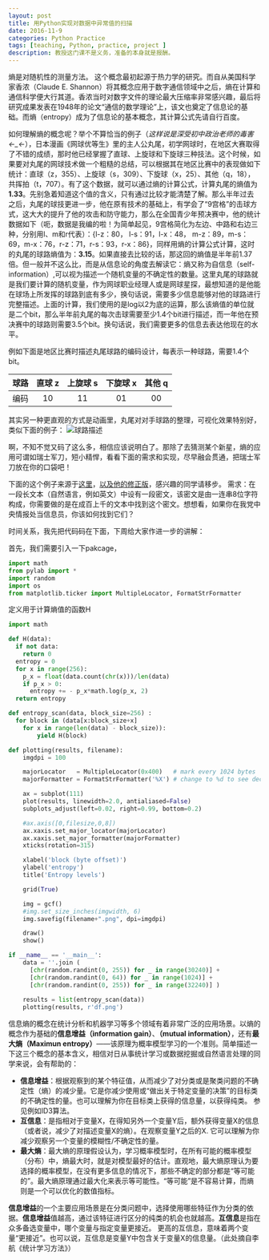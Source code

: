 ```yaml
---
layout: post
title: 用Python实现对数据中异常值的扫描
date: 2016-11-9
categories: Python Practice
tags: [teaching, Python, practice, project ]
description: 教授这门课不是义务，准备的本身就是报酬。
---
```


熵是对随机性的测量方法。 这个概念最初起源于热力学的研究。而自从美国科学家香浓（Claude E. Shannon）将其概念应用于数字通信领域中之后，熵在计算和通信科学便大行其道。香浓当时对数字文件的理论最大压缩率非常感兴趣，最后将研究成果发表在1948年的论文“通信的数学理论”上，该文也奠定了信息论的基础。而熵（entropy）成为了信息论的基本概念，其计算公式先请自行百度。

如何理解熵的概念呢？举个不算恰当的例子（*这样说是深受初中政治老师的毒害←_←*），日本漫画《网球优等生》里的主人公丸尾，初学网球时，在地区大赛取得了不错的成绩，那时他已经掌握了直球、上旋球和下旋球三种技法。这个时候，如果要对丸尾的网球技术做一个粗糙的总结，可以根据其在地区比赛中的表现做如下统计：直球（z，355）、上旋球（s，309）、下旋球（x，25）、其他（q，18），共挥拍（t，707）。有了这个数据，就可以通过熵的计算公式，计算丸尾的熵值为**1.33**。先别急着知道这个值的含义，只有通过比较才能清楚了解。那么半年过去之后，丸尾的球技更进一步，他在原有技术的基础上，有学会了“9宫格”的击球方式，这大大的提升了他的攻击和防守能力，那么在全国青少年预决赛中，他的统计数据如下（呃，数据是我编的啦！为简单起见，9宫格简化为左边、中路和右边三种，分别用l、m和r代表）：{l-z：80， l-s：91，l-x：48， m-z：89，m-s：69，m-x：76，r-z：71，r-s：93，r-x：86}，同样用熵的计算公式计算，这时的丸尾的球路熵值为：**3.15**。如果直接去比较的话，那这回的熵值是半年前1.37倍。但一般并不这么比，而是从信息论的角度去解读它：熵又称为自信息（self-information）,可以视为描述一个随机变量的不确定性的数量。这里丸尾的球路就是我们要计算的随机变量，作为网球职业经理人或是网球星探，最想知道的是他能在球场上所发挥的球路到底有多少，换句话说，需要多少信息能够对他的球路进行完整描述。上面的计算，我们使用的是log以2为底的运算，那么该熵值的单位就是二个bit，那么半年前丸尾的每次击球需要至少1.4个bit进行描述，而一年他在预决赛中的球路则需要3.5个bit。换句话说，我们需要更多的信息去表达他现在的水平。

例如下面是地区比赛时描述丸尾球路的编码设计，每表示一种球路，需要1.4个bit。

|  球路  | 直球 z | 上旋球 s | 下旋球 x | 其他 q |
| :--: | :--: | :---: | :---: | :--: |
|  编码  |  10  |  11   |  01   |  00  |

其实另一种更直观的方式是动画里，丸尾对对手球路的整理，可视化效果特别好，类似下面的例子：
![球路描述](http://www.dilidili.com/uploads/150711/1-150G1144553961.jpg "球路描述")

啊，不知不觉又码了这么多，相信应该说明白了。那除了去猜测某个新星，熵的应用可谓如瑞士军刀，短小精悍，看看下面的需求和实现，尽早融会贯通，把瑞士军刀放在你的口袋吧！

下面的这个例子来源于[这里](http://blog.dkbza.org/2007/05/scanning-data-for-entropy-anomalies.html)，[以及他的修正版](https://deadhacker.com/2007/05/13/finding-entropy-in-binary-files/)，感兴趣的同学请移步。
需求：在一段长文本（自然语言，例如英文）中设有一段密文，该密文是由一连串8位字符构成，你需要做的是在成百上千的文本中找到这个密文。想想看，如果你在我党中央情报处当信息员，你该如何找到它们？

时间关系，我先把代码码在下面，下周给大家作进一步的讲解：


首先，我们需要引入一下pakcage，

```python
import math
from pylab import *
import random
import os
from matplotlib.ticker import MultipleLocator, FormatStrFormatter
```

定义用于计算熵值的函数H

```python
import math

def H(data):
  if not data:
    return 0
  entropy = 0
  for x in range(256):
    p_x = float(data.count(chr(x)))/len(data)
    if p_x > 0:
      entropy += - p_x*math.log(p_x, 2)
  return entropy
```

```python
def entropy_scan(data, block_size=256) :
  for block in (data[x:block_size+x]
    for x in range(len(data) - block_size)):
        yield H(block)
```

```python
def plotting(results, filename):
    imgdpi = 100

    majorLocator   = MultipleLocator(0x400)   # mark every 1024 bytes
    majorFormatter = FormatStrFormatter('%X') # change to %d to see decimal offsets

    ax = subplot(111)
    plot(results, linewidth=2.0, antialiased=False)
    subplots_adjust(left=0.02, right=0.99, bottom=0.2)

    #ax.axis([0,filesize,0,8])
    ax.xaxis.set_major_locator(majorLocator)
    ax.xaxis.set_major_formatter(majorFormatter)
    xticks(rotation=315)

    xlabel('block (byte offset)')
    ylabel('entropy')
    title('Entropy levels')

    grid(True)

    img = gcf()
    #img.set_size_inches(imgwidth, 6)
    img.savefig(filename+".png", dpi=imgdpi)

    draw()
    show()
```

```python
if __name__ == '__main__':
    data = ''.join (
      [chr(random.randint(0, 255)) for _ in range(30240)] +
      [chr(random.randint(0, 64)) for _ in range(1024)] +
      [chr(random.randint(0, 255)) for _ in range(32240)] )
    
    results = list(entropy_scan(data))
    plotting(results, r'df.png')
```

信息熵的概念在统计分析和机器学习等多个领域有着非常广泛的应用场景。以熵的概念作为基础的**信息增益（information gain）**、**（mutual information）**，还有**最大熵（Maximun entropy）**——该原理为概率模型学习的一个准则。简单描述一下这三个概念的基本含义，相信对日从事统计学习或数据挖掘或自然语言处理的同学来说，会有帮助的：

- **信息增益**：根据观察到的某个特征值，从而减少了对分类或是聚类问题的不确定性（熵）的减少量。它是你减少使用或“做出关于特定变量的决策”的目标类的不确定性的量。也可以理解为你在目标类上获得的信息量，以获得纯类。 参见例如ID3算法。
- **互信息**：是指相对于变量X，在得知另外一个变量Y后，额外获得变量X的信息（或者说，减少了对描述变量X的熵）。在观察变量Y之后的X. 它可以理解为你减少观察另一个变量的模糊性/不确定性的量。
- **最大熵**：最大熵的原理假设认为，学习概率模型时，在所有可能的概率模型（分布）中，熵最大时，就是对模型最好的估计。直观地，最大熵原理认为要选择的概率模型，在没有更多信息的情况下，那些不确定的部分都是“等可能的”。最大熵原理通过最大化来表示等可能性。“等可能”是不容易计算，而熵则是一个可以优化的数值指标。

**信息增益**的一个主要应用场景是在分类问题中，选择使用哪些特征作为分类的依据。**信息增益**值越高，通过该特征进行区分的纯类的机会也就越高。**互信息**是指在众多备选变量中，哪个变量与指定变量更接近。 更高的互信息，意味着两个变量“更接近”。也可以说，互信息是变量Y中包含关于变量X的信息量。（此处摘自李航《统计学习方法》）

